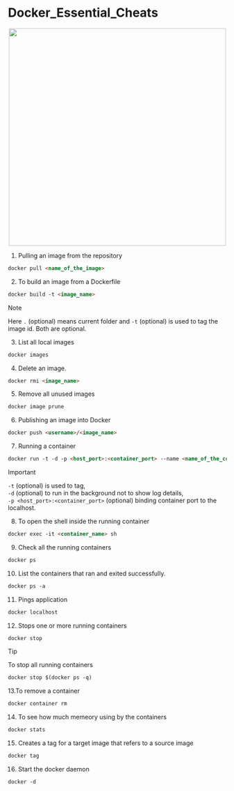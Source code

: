 # Docker_Essential_Cheats
<p align="center">
<image src="https://github.com/DonAlahakoon/Docker_Cheats/assets/89693545/b14e0085-370c-416c-95c6-fa733cddebad" width=500 />
</p>
  
1. Pulling an image from the repository

```markdown
docker pull <name_of_the_image>
```

2. To build an image from a Dockerfile
```markdown
docker build -t <image_name>
```
> [!NOTE]
> Here ```.``` (optional) means current folder and ```-t``` (optional) is used to tag the image id. Both are optional.

3.  List all local images
```markdown
docker images 
```
4. Delete an image.
```markdown
docker rmi <image_name> 
```
5. Remove all unused images
```markdown
docker image prune
```
6. Publishing an image into Docker
```markdown
docker push <username>/<image_name> 
```
7.  Running a container
```markdown
docker run -t -d -p <host_port>:<container_port> --name <name_of_the_container> <image_name>
```
> [!IMPORTANT]
> ```-t``` (optional) is used to tag,<br>
> ```-d``` (optional) to run in the background not to show log details,<br>
> ```-p <host_port>:<container_port>``` (optional) binding container port to the localhost.

8. To open the shell inside the running container
```markdown
docker exec -it <container_name> sh
```
9.  Check all the running containers
```markdown
docker ps 
```
10. List the containers that ran and exited successfully.
```markdown
docker ps -a 
```
11. Pings application
```markdown
docker localhost
```
12. Stops one or more running containers
```markdown
docker stop
```
> [!TIP]
> To stop all running containers
> ```markdown
> docker stop $(docker ps -q)
> ```

13.To remove a container
```markdown
docker container rm 
```

14.  To see how much memeory using by the containers
```markdown
docker stats 
```
15. Creates a tag for a target image that refers to a source image
```markdown
docker tag
```
16. Start the docker daemon
```markdown
docker -d 
```
